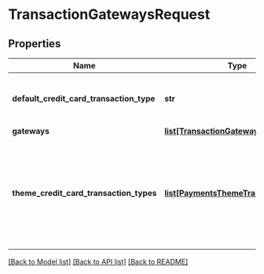 # TransactionGatewaysRequest

## Properties
Name | Type | Description | Notes
------------ | ------------- | ------------- | -------------
**default_credit_card_transaction_type** | **str** | The default transaction type for this merchant account | [optional] 
**gateways** | [**list[TransactionGateway]**](TransactionGateway.md) |  | [optional] 
**theme_credit_card_transaction_types** | [**list[PaymentsThemeTransactionType]**](PaymentsThemeTransactionType.md) | A list of the storefronts and themes for this merchant account and what type of transaction should be attempted | [optional] 

[[Back to Model list]](../README.md#documentation-for-models) [[Back to API list]](../README.md#documentation-for-api-endpoints) [[Back to README]](../README.md)


